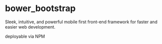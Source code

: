 # bower_bootstrap

Sleek, intuitive, and powerful mobile first front-end framework for faster and easier web development.

deployable via NPM